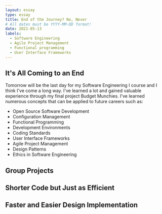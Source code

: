```yaml
---
layout: essay
type: essay
title: End of the Journey? No, Never
# All dates must be YYYY-MM-DD format!
date: 2021-05-13
labels:
  - Software Engineering
  - Agile Project Management
  - Functional programming
  - User Interface Frameworks
---
```


## It's All Coming to an End
Tomorrow will be the last day for my Software Engineering I course and I think I've come a long way. I've learned a lot and gained valuable experience through my final project Budget Munchies. I've learned numerous concepts that can be applied to future careers such as: 
* Open Source Software Development
* Configuration Management
* Functional Programming
* Development Environments
* Coding Standards
* User Interface Frameworks
* Agile Project Management
* Design Patterns
* Ethics in Software Engineering



## Group Projects

## Shorter Code but Just as Efficient

## Faster and Easier Design Implementation
